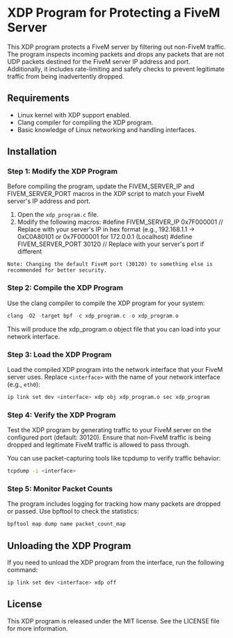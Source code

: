 # XDP Program for Protecting a FiveM Server

This XDP program protects a FiveM server by filtering out non-FiveM traffic. The program inspects incoming packets and drops any packets that are not UDP packets destined for the FiveM server IP address and port. Additionally, it includes rate-limiting and safety checks to prevent legitimate traffic from being inadvertently dropped.

## Requirements

- Linux kernel with XDP support enabled.
- Clang compiler for compiling the XDP program.
- Basic knowledge of Linux networking and handling interfaces.

## Installation

### Step 1: Modify the XDP Program

Before compiling the program, update the FIVEM_SERVER_IP and FIVEM_SERVER_PORT macros in the XDP script to match your FiveM server's IP address and port.

1. Open the `xdp_program.c` file.
2. Modify the following macros:
   #define FIVEM_SERVER_IP  0x7F000001  // Replace with your server's IP in hex format (e.g., 192.168.1.1 -> 0xC0A80101 or 0x7F000001 for 172.0.0.1 (Localhost)
   #define FIVEM_SERVER_PORT 30120      // Replace with your server's port if different

`Note: Changing the default FiveM port (30120) to something else is recommended for better security.`

### Step 2: Compile the XDP Program

Use the clang compiler to compile the XDP program for your system:

```c 
clang -O2 -target bpf -c xdp_program.c -o xdp_program.o
```

This will produce the xdp_program.o object file that you can load into your network interface.

### Step 3: Load the XDP Program

Load the compiled XDP program into the network interface that your FiveM server uses. Replace `<interface>` with the name of your network interface (e.g., `eth0`):

```bash 
ip link set dev <interface> xdp obj xdp_program.o sec xdp_program
```

### Step 4: Verify the XDP Program

Test the XDP program by generating traffic to your FiveM server on the configured port (default: 30120). Ensure that non-FiveM traffic is being dropped and legitimate FiveM traffic is allowed to pass through.

You can use packet-capturing tools like tcpdump to verify traffic behavior:

```bash
tcpdump -i <interface>
```

### Step 5: Monitor Packet Counts

The program includes logging for tracking how many packets are dropped or passed. Use bpftool to check the statistics:

```bash
bpftool map dump name packet_count_map
```

## Unloading the XDP Program

If you need to unload the XDP program from the interface, run the following command:

```bash
ip link set dev <interface> xdp off
```

## License

This XDP program is released under the MIT license. See the LICENSE file for more information.
